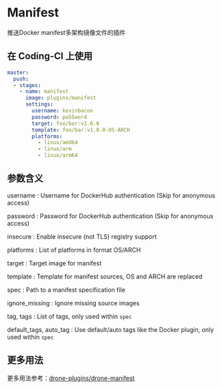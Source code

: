 # Manifest

推送Docker manifest多架构镜像文件的插件

## 在 Coding-CI 上使用

```yml
master:
  push:
  - stages:
    - name: manifest
      image: plugins/manifest
      settings:
        username: kevinbacon
        password: pa55word
        target: foo/bar:v1.0.0
        template: foo/bar:v1.0.0-OS-ARCH
        platforms:
          - linux/amd64
          - linux/arm
          - linux/arm64

```

## 参数含义

username
: Username for DockerHub authentication (Skip for anonymous access)

password
: Password for DockerHub authentication (Skip for anonymous access)

insecure
: Enable insecure (not TLS) registry support

platforms
: List of platforms in format OS/ARCH

target
: Target image for manifest

template
: Template for manifest sources, OS and ARCH are replaced

spec
: Path to a manifest specification file

ignore_missing
: Ignore missing source images

tag, tags
: List of tags, only used within `spec`

default_tags, auto_tag
: Use default/auto tags like the Docker plugin, only used within `spec`

## 更多用法

更多用法参考：[drone-plugins/drone-manifest](https://github.com/drone-plugins/drone-manifest)
